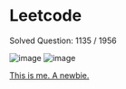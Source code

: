 # Leetcode
Solved Question: 1135 / 1956

![image](https://user-images.githubusercontent.com/43661591/128340227-88f93ba8-957e-4c76-9776-a4efb3ad5139.png)
![image](https://user-images.githubusercontent.com/43661591/128340031-c0d40326-8598-47f4-87bd-47d94ce8c5bd.png)

[This is me. A newbie.](https://leetcode.com/louisfghbvc/)

